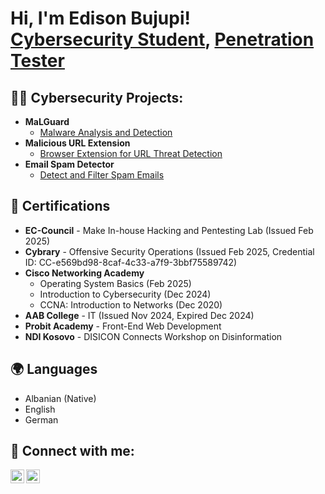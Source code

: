<h1>Hi, I'm Edison Bujupi! <br/><a href="https://github.com/Edcybeer">Cybersecurity Student</a>, <a href="https://www.linkedin.com/in/edison-bujupi-0a3924292/">Penetration Tester</a></h1>

<h2>👨‍💻 Cybersecurity Projects:</h2>

- <b>MaLGuard</b>
  - [Malware Analysis and Detection](https://github.com/yourgithub/malguard)
- <b>Malicious URL Extension</b>
  - [Browser Extension for URL Threat Detection](https://github.com/yourgithub/malicious-url-extension)
- <b>Email Spam Detector</b>
  - [Detect and Filter Spam Emails](https://github.com/yourgithub/email-spam-detector)

<h2>📜 Certifications</h2>

- **EC-Council** - Make In-house Hacking and Pentesting Lab (Issued Feb 2025)
- **Cybrary** - Offensive Security Operations (Issued Feb 2025, Credential ID: CC-e569bd98-8caf-4c33-a7f9-3bbf75589742)
- **Cisco Networking Academy**
  - Operating System Basics (Feb 2025)
  - Introduction to Cybersecurity (Dec 2024)
  - CCNA: Introduction to Networks (Dec 2020)
- **AAB College** - IT (Issued Nov 2024, Expired Dec 2024)
- **Probit Academy** - Front-End Web Development
- **NDI Kosovo** - DISICON Connects Workshop on Disinformation

<h2>🌍 Languages</h2>

- Albanian (Native)
- English
- German

<h2> 🤳 Connect with me:</h2>

[<img align="left" alt="Edison Bujupi | LinkedIn" width="22px" src="https://cdn.jsdelivr.net/npm/simple-icons@v3/icons/linkedin.svg" />][linkedin]
[<img align="left" alt="Edison Bujupi | GitHub" width="22px" src="https://cdn.jsdelivr.net/npm/simple-icons@v3/icons/github.svg" />][github]

[linkedin]: https://github.com/Edcybeer
[github]: https://www.linkedin.com/in/edison-bujupi-0a3924292/
